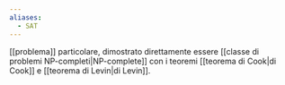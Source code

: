 ```yaml
---
aliases:
  - SAT
---
```

[[problema]] particolare, dimostrato direttamente essere [[classe di problemi NP-completi|NP-complete]] con i teoremi [[teorema di Cook|di Cook]] e [[teorema di Levin|di Levin]].
